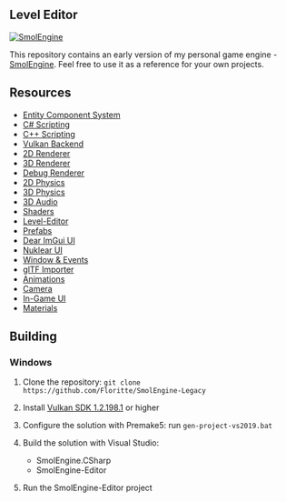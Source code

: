 ## Level Editor
[![SmolEngine](https://i.imgur.com/PAg7PMr.png)](https://www.youtube.com/watch?v=nW9iOi9fXbQ)

This repository contains an early version of my personal game engine - [SmolEngine](https://github.com/Floritte/SmolEngine-SDK). Feel free to use it as a reference for your own projects.

## Resources
- [Entity Component System](https://github.com/Floritte/Game-Engine-Samples/tree/main/smolengine/src/ECS)
- [C# Scripting](https://github.com/Floritte/Game-Engine-Samples/tree/main/smolengine/src/Scripting/CSharp)
- [C++ Scripting](https://github.com/Floritte/Game-Engine-Samples/tree/main/smolengine/src/Scripting/CPP)
- [Vulkan Backend](https://github.com/Floritte/Game-Engine-Samples/tree/main/smolengine.graphics/src/Backends/Vulkan)
- [2D Renderer](https://github.com/Floritte/Game-Engine-Samples/blob/main/smolengine.graphics/src/Renderer/Renderer2D.cpp)
- [3D Renderer](https://github.com/Floritte/Game-Engine-Samples/blob/main/smolengine.graphics/src/Renderer/RendererDeferred.cpp)
- [Debug Renderer](https://github.com/Floritte/Game-Engine-Samples/blob/main/smolengine.graphics/src/Renderer/RendererDebug.cpp)
- [2D Physics](https://github.com/Floritte/Game-Engine-Samples/tree/main/smolengine/src/Physics/Box2D)
- [3D Physics](https://github.com/Floritte/Game-Engine-Samples/tree/main/smolengine/src/Physics/Bullet3)
- [3D Audio](https://github.com/Floritte/Game-Engine-Samples/tree/main/smolengine/src/Audio)
- [Shaders](https://github.com/Floritte/Game-Engine-Samples/tree/main/resources/Shaders)
- [Level-Editor](https://github.com/Floritte/Game-Engine-Samples/tree/main/smolengine.editor/src)
- [Prefabs](https://github.com/Floritte/Game-Engine-Samples/blob/main/smolengine/src/ECS/Prefab.cpp)
- [Dear ImGui UI](https://github.com/Floritte/Game-Engine-Samples/blob/main/smolengine.graphics/src/Backends/Vulkan/GUI/ImGuiVulkanImpl.cpp)
- [Nuklear UI](https://github.com/Floritte/Game-Engine-Samples/blob/main/smolengine.graphics/src/Backends/Vulkan/GUI/NuklearVulkanImpl.cpp)
- [Window & Events](https://github.com/Floritte/Game-Engine-Samples/tree/main/smolengine.graphics/src/Window)
- [glTF Importer](https://github.com/Floritte/Game-Engine-Samples/blob/main/smolengine.graphics/src/Import/glTFImporter.cpp)
- [Animations](https://github.com/Floritte/Game-Engine-Samples/tree/main/smolengine.graphics/src/Animation)
- [Camera](https://github.com/Floritte/Game-Engine-Samples/tree/main/smolengine.graphics/src/Camera)
- [In-Game UI](https://github.com/Floritte/Game-Engine-Samples/tree/main/smolengine.graphics/src/GUI)
- [Materials](https://github.com/Floritte/Game-Engine-Samples/tree/main/smolengine.graphics/src/Materials)

## Building
### Windows

1. Clone the repository: ```git clone https://github.com/Floritte/SmolEngine-Legacy```
2. Install [Vulkan SDK 1.2.198.1](https://vulkan.lunarg.com/sdk/home#windows) or higher
3. Configure the solution with Premake5: run `gen-project-vs2019.bat`
4. Build the solution with Visual Studio: 
   - SmolEngine.CSharp
   - SmolEngine-Editor
   
5. Run the SmolEngine-Editor project
